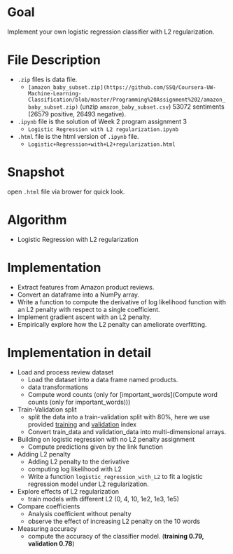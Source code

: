 # Goal
Implement your own logistic regression classifier with L2 regularization.
# File Description
- `.zip` files is data file.
  - `[amazon_baby_subset.zip](https://github.com/SSQ/Coursera-UW-Machine-Learning-Classification/blob/master/Programming%20Assignment%202/amazon_baby_subset.zip)` (unzip `amazon_baby_subset.csv`) 53072 sentiments (26579 positive, 26493 negative).
- `.ipynb` file is the solution of Week 2 program assignment 3
  - `Logistic Regression with L2 regularization.ipynb`
- `.html` file is the html version of `.ipynb` file.
  - `Logistic+Regression+with+L2+regularization.html`
# Snapshot
open `.html` file via brower for quick look.
# Algorithm
- Logistic Regression with L2 regularization
# Implementation
- Extract features from Amazon product reviews.
- Convert an dataframe into a NumPy array.
- Write a function to compute the derivative of log likelihood function with an L2 penalty with respect to a single coefficient.
- Implement gradient ascent with an L2 penalty.
- Empirically explore how the L2 penalty can ameliorate overfitting.
# Implementation in detail
- Load and process review dataset
  - Load the dataset into a data frame named products.
  - data transformations
  - Compute word counts (only for [important_words](Compute word counts (only for important_words)))
- Train-Validation split
  - split the data into a train-validation split with 80%, here we use provided [training](https://github.com/SSQ/Coursera-UW-Machine-Learning-Classification/blob/master/Programming%20Assignment%203/module-4-assignment-train-idx.json) and [validation](https://github.com/SSQ/Coursera-UW-Machine-Learning-Classification/blob/master/Programming%20Assignment%203/module-4-assignment-validation-idx.json) index
  - Convert train_data and validation_data into multi-dimensional arrays.
- Building on logistic regression with no L2 penalty assignment
  - Compute predictions given by the link function
- Adding L2 penalty
  - Adding L2 penalty to the derivative
  - computing log likelihood with L2
  - Write a function `logistic_regression_with_L2` to fit a logistic regression model under L2 regularization.
- Explore effects of L2 regularization
  - train models with different L2 (0, 4, 10, 1e2, 1e3, 1e5)
- Compare coefficients
  - Analysis coefficient without penalty
  - observe the effect of increasing L2 penalty on the 10 words
- Measuring accuracy
  - compute the accuracy of the classifier model. (**training 0.79, validation 0.78**)
  
